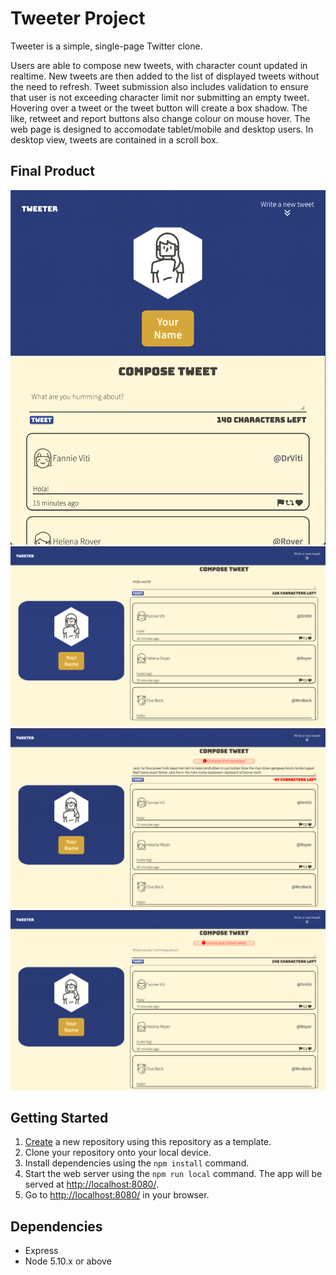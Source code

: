 # Tweeter Project

Tweeter is a simple, single-page Twitter clone.

Users are able to compose new tweets, with character count updated in realtime. New tweets are then added to the list of displayed tweets without the need to refresh. Tweet submission also includes validation to ensure that user is not exceeding character limit nor submitting an empty tweet. Hovering over a tweet or the tweet button will create a box shadow. The like, retweet and report buttons also change colour on mouse hover. The web page is designed to accomodate tablet/mobile and desktop users. In desktop view, tweets are contained in a scroll box.

## Final Product

!["Tablet view"](https://github.com/hissak/tweeter/blob/master/public/images/Tablet%20View.png?raw=true)
!["Desktop view"](https://github.com/hissak/tweeter/blob/master/public/images/Desktop%20View.png?raw=true)
!["Character counter error message"](https://github.com/hissak/tweeter/blob/master/public/images/Char%20Counter%20with%20Error%20message.png?raw=true)
!["Blank tweet error message"](https://github.com/hissak/tweeter/blob/master/public/images/Blank%20tweet%20Error%20Message.png?raw=true)


## Getting Started

1. [Create](https://docs.github.com/en/repositories/creating-and-managing-repositories/creating-a-repository-from-a-template) a new repository using this repository as a template.
2. Clone your repository onto your local device.
3. Install dependencies using the `npm install` command.
3. Start the web server using the `npm run local` command. The app will be served at <http://localhost:8080/>.
4. Go to <http://localhost:8080/> in your browser.

## Dependencies

- Express
- Node 5.10.x or above
